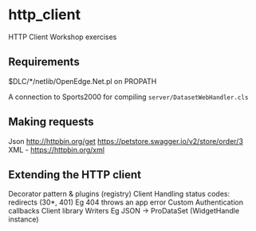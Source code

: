 # http_client #
HTTP Client  Workshop exercises

## Requirements ##

$DLC/*/netlib/OpenEdge.Net.pl on PROPATH

A connection to Sports2000 for compiling `server/DatasetWebHandler.cls`

## Making requests ##

Json
http://httpbin.org/get
https://petstore.swagger.io/v2/store/order/3
XML - https://httpbin.org/xml



## Extending the HTTP client ##
Decorator pattern & plugins (registry)
Client
Handling status codes: redirects (30*, 401)
Eg 404 throws an app error
Custom
Authentication callbacks
Client library
Writers
Eg JSON -> ProDataSet (WidgetHandle instance)
